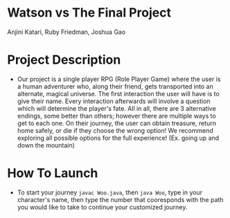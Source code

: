 # Watson vs The Final Project 
Anjini Katari, Ruby Friedman, Joshua Gao

# Project Description
 * Our project is a single player RPG (Role Player Game) where the user is a human adventurer who, along their friend, gets transported into an alternate, magical universe. The first interaction the user will have is to give their name. Every interaction afterwards will involve a question which will determine the player's fate. All in all, there are 3 alternative endings, some better than others; however there are multiple ways to get to each one. On their journey, the user can obtain treasure, return home safely, or  die if they choose the wrong option! We recommend exploring all possible options for the full experience! (Ex. going up and down the mountain)

# How To Launch
 * To start your journey `javac Woo.java`, then `java Woo`, type in your character's name, then type the number that cooresponds with the path you would like to take to continue your customized journey. 
